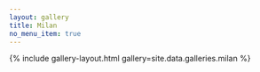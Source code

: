 ```yaml
---
layout: gallery
title: Milan
no_menu_item: true
---
```


{% include gallery-layout.html gallery=site.data.galleries.milan %}